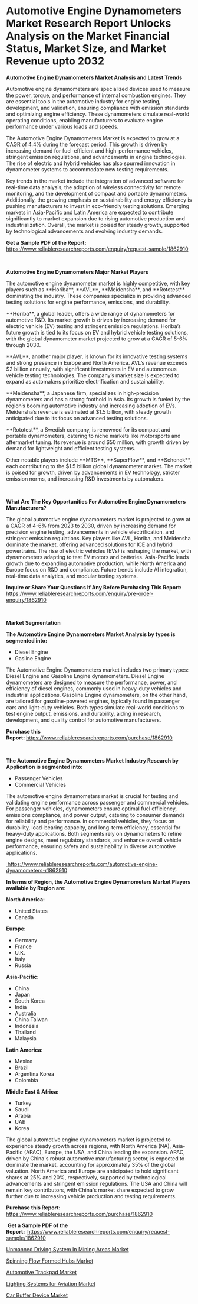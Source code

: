 <p><h1>Automotive Engine Dynamometers Market Research Report Unlocks Analysis on the Market Financial Status, Market Size, and Market Revenue upto 2032</h1></p><p><strong>Automotive Engine Dynamometers Market Analysis and Latest Trends</strong></p>
<p><p>Automotive engine dynamometers are specialized devices used to measure the power, torque, and performance of internal combustion engines. They are essential tools in the automotive industry for engine testing, development, and validation, ensuring compliance with emission standards and optimizing engine efficiency. These dynamometers simulate real-world operating conditions, enabling manufacturers to evaluate engine performance under various loads and speeds.</p><p>The Automotive Engine Dynamometers Market is expected to grow at a CAGR of 4.4% during the forecast period. This growth is driven by increasing demand for fuel-efficient and high-performance vehicles, stringent emission regulations, and advancements in engine technologies. The rise of electric and hybrid vehicles has also spurred innovation in dynamometer systems to accommodate new testing requirements.</p><p>Key trends in the market include the integration of advanced software for real-time data analysis, the adoption of wireless connectivity for remote monitoring, and the development of compact and portable dynamometers. Additionally, the growing emphasis on sustainability and energy efficiency is pushing manufacturers to invest in eco-friendly testing solutions. Emerging markets in Asia-Pacific and Latin America are expected to contribute significantly to market expansion due to rising automotive production and industrialization. Overall, the market is poised for steady growth, supported by technological advancements and evolving industry demands.</p></p>
<p><strong>Get a Sample PDF of the Report:&nbsp;</strong> <a href="https://www.reliableresearchreports.com/enquiry/request-sample/1862910?utm_campaign=102&utm_medium=2&utm_source=Github&utm_content=ia&utm_term=24012025&utm_id=automotive-engine-dynamometers">https://www.reliableresearchreports.com/enquiry/request-sample/1862910</a></p>
<p>&nbsp;</p>
<p><strong>Automotive Engine Dynamometers Major Market Players</strong></p>
<p><p>The automotive engine dynamometer market is highly competitive, with key players such as **Horiba**, **AVL**, **Meidensha**, and **Rototest** dominating the industry. These companies specialize in providing advanced testing solutions for engine performance, emissions, and durability.</p><p>**Horiba**, a global leader, offers a wide range of dynamometers for automotive R&D. Its market growth is driven by increasing demand for electric vehicle (EV) testing and stringent emission regulations. Horiba’s future growth is tied to its focus on EV and hybrid vehicle testing solutions, with the global dynamometer market projected to grow at a CAGR of 5-6% through 2030.</p><p>**AVL**, another major player, is known for its innovative testing systems and strong presence in Europe and North America. AVL’s revenue exceeds $2 billion annually, with significant investments in EV and autonomous vehicle testing technologies. The company’s market size is expected to expand as automakers prioritize electrification and sustainability.</p><p>**Meidensha**, a Japanese firm, specializes in high-precision dynamometers and has a strong foothold in Asia. Its growth is fueled by the region’s booming automotive industry and increasing adoption of EVs. Meidensha’s revenue is estimated at $1.5 billion, with steady growth anticipated due to its focus on advanced testing solutions.</p><p>**Rototest**, a Swedish company, is renowned for its compact and portable dynamometers, catering to niche markets like motorsports and aftermarket tuning. Its revenue is around $50 million, with growth driven by demand for lightweight and efficient testing systems.</p><p>Other notable players include **MTS**, **SuperFlow**, and **Schenck**, each contributing to the $1.5 billion global dynamometer market. The market is poised for growth, driven by advancements in EV technology, stricter emission norms, and increasing R&D investments by automakers.</p></p>
<p>&nbsp;</p>
<p><strong>What Are The Key Opportunities For Automotive Engine Dynamometers Manufacturers?</strong></p>
<p><p>The global automotive engine dynamometers market is projected to grow at a CAGR of 4-6% from 2023 to 2030, driven by increasing demand for precision engine testing, advancements in vehicle electrification, and stringent emission regulations. Key players like AVL, Horiba, and Meidensha dominate the market, offering advanced solutions for ICE and hybrid powertrains. The rise of electric vehicles (EVs) is reshaping the market, with dynamometers adapting to test EV motors and batteries. Asia-Pacific leads growth due to expanding automotive production, while North America and Europe focus on R&D and compliance. Future trends include AI integration, real-time data analytics, and modular testing systems.</p></p>
<p><strong>Inquire or Share Your Questions If Any Before Purchasing This Report:</strong> <a href="https://www.reliableresearchreports.com/enquiry/pre-order-enquiry/1862910?utm_campaign=102&utm_medium=2&utm_source=Github&utm_content=ia&utm_term=24012025&utm_id=automotive-engine-dynamometers">https://www.reliableresearchreports.com/enquiry/pre-order-enquiry/1862910</a></p>
<p>&nbsp;</p>
<p><strong>Market Segmentation</strong></p>
<p><strong>The Automotive Engine Dynamometers Market Analysis by types is segmented into:</strong></p>
<p><ul><li>Diesel Engine</li><li>Gasline Engine</li></ul></p>
<p><p>The Automotive Engine Dynamometers market includes two primary types: Diesel Engine and Gasoline Engine dynamometers. Diesel Engine dynamometers are designed to measure the performance, power, and efficiency of diesel engines, commonly used in heavy-duty vehicles and industrial applications. Gasoline Engine dynamometers, on the other hand, are tailored for gasoline-powered engines, typically found in passenger cars and light-duty vehicles. Both types simulate real-world conditions to test engine output, emissions, and durability, aiding in research, development, and quality control for automotive manufacturers.</p></p>
<p><strong>Purchase this Report:&nbsp;</strong><a href="https://www.reliableresearchreports.com/purchase/1862910?utm_campaign=102&utm_medium=2&utm_source=Github&utm_content=ia&utm_term=24012025&utm_id=automotive-engine-dynamometers">https://www.reliableresearchreports.com/purchase/1862910</a></p>
<p>&nbsp;</p>
<p><strong>The Automotive Engine Dynamometers Market Industry Research by Application is segmented into:</strong></p>
<p><ul><li>Passenger Vehicles</li><li>Commercial Vehicles</li></ul></p>
<p><p>The automotive engine dynamometers market is crucial for testing and validating engine performance across passenger and commercial vehicles. For passenger vehicles, dynamometers ensure optimal fuel efficiency, emissions compliance, and power output, catering to consumer demands for reliability and performance. In commercial vehicles, they focus on durability, load-bearing capacity, and long-term efficiency, essential for heavy-duty applications. Both segments rely on dynamometers to refine engine designs, meet regulatory standards, and enhance overall vehicle performance, ensuring safety and sustainability in diverse automotive applications.</p></p>
<p><a href="https://www.reliableresearchreports.com/automotive-engine-dynamometers-r1862910?utm_campaign=102&utm_medium=2&utm_source=Github&utm_content=ia&utm_term=24012025&utm_id=automotive-engine-dynamometers">&nbsp;https://www.reliableresearchreports.com/automotive-engine-dynamometers-r1862910</a></p>
<p><strong>In terms of Region, the Automotive Engine Dynamometers Market Players available by Region are:</strong></p>
<p>
    <p> <strong> North America: </strong>
        <ul>
            <li>United States</li>
            <li>Canada</li>
        </ul>
        </p> 
    <p> <strong> Europe: </strong>
        <ul>
            <li>Germany</li>
            <li>France</li>
            <li>U.K.</li>
            <li>Italy</li>
            <li>Russia</li>
        </ul>
        </p> 
    <p> <strong> Asia-Pacific: </strong>
        <ul>
            <li>China</li>
            <li>Japan</li>
            <li>South Korea</li>
            <li>India</li>
            <li>Australia</li>
            <li>China Taiwan</li>
            <li>Indonesia</li>
            <li>Thailand</li>
            <li>Malaysia</li>
        </ul>
        </p> 
    <p> <strong> Latin America: </strong>
        <ul>
            <li>Mexico</li>
            <li>Brazil</li>
            <li>Argentina Korea</li>
            <li>Colombia</li>
        </ul>
        </p> 
    <p> <strong> Middle East & Africa: </strong>
        <ul>
            <li>Turkey</li>
            <li>Saudi</li>
            <li>Arabia</li>
            <li>UAE</li>
            <li>Korea</li>
        </ul>
    </p>
    </p>
<p><p>The global automotive engine dynamometers market is projected to experience steady growth across regions, with North America (NA), Asia-Pacific (APAC), Europe, the USA, and China leading the expansion. APAC, driven by China's robust automotive manufacturing sector, is expected to dominate the market, accounting for approximately 35% of the global valuation. North America and Europe are anticipated to hold significant shares at 25% and 20%, respectively, supported by technological advancements and stringent emission regulations. The USA and China will remain key contributors, with China's market share expected to grow further due to increasing vehicle production and testing requirements.</p></p>
<p><strong>Purchase this Report: </strong><a href="https://www.reliableresearchreports.com/purchase/1862910?utm_campaign=102&utm_medium=2&utm_source=Github&utm_content=ia&utm_term=24012025&utm_id=automotive-engine-dynamometers">https://www.reliableresearchreports.com/purchase/1862910</a></p>
<p>&nbsp;<strong>Get a Sample PDF of the Report:&nbsp;&nbsp;</strong><a href="https://www.reliableresearchreports.com/enquiry/request-sample/1862910?utm_campaign=102&utm_medium=2&utm_source=Github&utm_content=ia&utm_term=24012025&utm_id=automotive-engine-dynamometers">https://www.reliableresearchreports.com/enquiry/request-sample/1862910</a></p>
<p><strong></strong></p>
<p><p><a href="https://github.com/NarcisoFerry/Market-Research-Report-List-1/blob/main/unmanned-driving-system-in-mining-areas-market.md?utm_campaign=102&utm_medium=2&utm_source=Github&utm_content=ia&utm_term=24012025&utm_id=automotive-engine-dynamometers">Unmanned Driving System In Mining Areas Market</a></p><p><a href="https://github.com/FosterFahey91/Market-Research-Report-List-1/blob/main/spinning-flow-formed-hubs-market.md?utm_campaign=102&utm_medium=2&utm_source=Github&utm_content=ia&utm_term=24012025&utm_id=automotive-engine-dynamometers">Spinning Flow Formed Hubs Market</a></p><p><a href="https://github.com/kathiestrine5ty/Market-Research-Report-List-1/blob/main/automotive-trackpad-market.md?utm_campaign=102&utm_medium=2&utm_source=Github&utm_content=ia&utm_term=24012025&utm_id=automotive-engine-dynamometers">Automotive Trackpad Market</a></p><p><a href="https://github.com/tamiaknaub6/Market-Research-Report-List-1/blob/main/lighting-systems-for-aviation-market.md?utm_campaign=102&utm_medium=2&utm_source=Github&utm_content=ia&utm_term=24012025&utm_id=automotive-engine-dynamometers">Lighting Systems for Aviation Market</a></p><p><a href="https://github.com/mayabungard8092/Market-Research-Report-List-1/blob/main/car-buffer-device-market.md?utm_campaign=102&utm_medium=2&utm_source=Github&utm_content=ia&utm_term=24012025&utm_id=automotive-engine-dynamometers">Car Buffer Device Market</a></p></p>